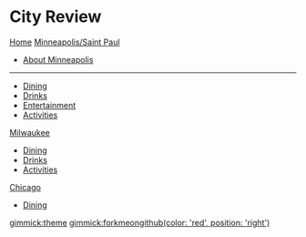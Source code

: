 # City Review

[Home](index.md)
[Minneapolis/Saint Paul]()

  * [About Minneapolis](msp/about.md)
  - - - -
  * [Dining](msp/dining.md)
  * [Drinks](msp/drinks.md)
  * [Entertainment](msp/entertainment.md)
  * [Activities](msp/activities.md)

[Milwaukee]()

  * [Dining](mke/dining.md)
  * [Drinks](mke/drinks.md)
  * [Activities](mke/activities.md)

[Chicago]()

  * [Dining](chi/dining.md)

[gimmick:theme](spacelab)
[gimmick:forkmeongithub(color: 'red', position: 'right')](http://www.github.com/pyro2927/City-Review)
